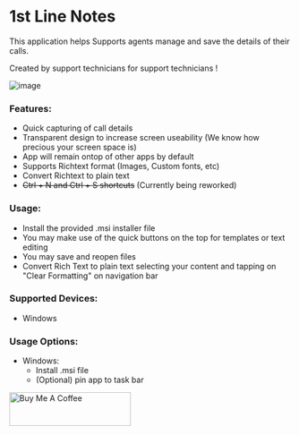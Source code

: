 # 1st Line Notes

This application helps Supports agents manage and save the details of their calls.

Created by support technicians for support technicians !

![image](https://github.com/user-attachments/assets/1b58f0f3-bdb6-4c70-829b-4f2e2cc30892)



### Features:
- Quick capturing of call details
- Transparent design to increase screen useability (We know how precious your screen space is)
- App will remain ontop of other apps by default
- Supports Richtext format (Images, Custom fonts, etc)
- Convert Richtext to plain text
- ~~Ctrl + N and Ctrl + S shortcuts~~ (Currently being reworked)


### Usage:
- Install the provided .msi installer file
- You may make use of the quick buttons on the top for templates or text editing
- You may save and reopen files
- Convert Rich Text to plain text selecting your content and tapping on "Clear Formatting" on navigation bar

### Supported Devices:
- Windows 

### Usage Options:
- Windows:
  - Install .msi file
  - (Optional) pin app to task bar
 
<a href="https://www.buymeacoffee.com/dylanrose" target="_blank"><img src="https://cdn.buymeacoffee.com/buttons/v2/default-yellow.png" alt="Buy Me A Coffee" style="height: 60px !important;width: 217px !important;" ></a>
 

